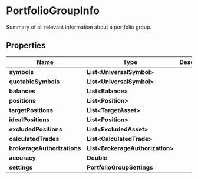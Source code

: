 

# PortfolioGroupInfo

Summary of all relevant information about a portfolio group.

## Properties

| Name | Type | Description | Notes |
|------------ | ------------- | ------------- | -------------|
|**symbols** | **List&lt;UniversalSymbol&gt;** |  |  [optional] |
|**quotableSymbols** | **List&lt;UniversalSymbol&gt;** |  |  [optional] |
|**balances** | **List&lt;Balance&gt;** |  |  [optional] |
|**positions** | **List&lt;Position&gt;** |  |  [optional] |
|**targetPositions** | **List&lt;TargetAsset&gt;** |  |  [optional] |
|**idealPositions** | **List&lt;Position&gt;** |  |  [optional] |
|**excludedPositions** | **List&lt;ExcludedAsset&gt;** |  |  [optional] |
|**calculatedTrades** | **List&lt;CalculatedTrade&gt;** |  |  [optional] |
|**brokerageAuthorizations** | **List&lt;BrokerageAuthorization&gt;** |  |  [optional] |
|**accuracy** | **Double** |  |  [optional] |
|**settings** | **PortfolioGroupSettings** |  |  [optional] |



